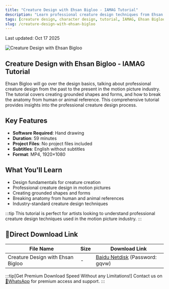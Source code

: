 ```yaml
---
title: "Creature Design with Ehsan Bigloo - IAMAG Tutorial"
description: "Learn professional creature design techniques from Ehsan Bigloo covering design basics, real-world shapes, and breaking anatomy from human and animal references."
tags: [creature design, character design, tutorial, IAMAG, Ehsan Bigloo, drawing]
slug: /creature-design-with-ehsan-bigloo
---
```


Last updated: Oct 17 2025

![Creature Design with Ehsan Bigloo](https://www.gfxcamp.com/wp-content/uploads/2025/10/Creature-Design-with-Ehsan-Bigloo.jpg)

## Creature Design with Ehsan Bigloo - IAMAG Tutorial

Ehsan Bigloo will go over the design basics, talking about professional creature design from the past to the present in the motion picture industry. The tutorial covers creating grounded shapes and forms, and how to break the anatomy from human or animal reference. This comprehensive tutorial provides insights into the professional creature design process.

## Key Features

- **Software Required**: Hand drawing
- **Duration**: 59 minutes
- **Project Files**: No project files included
- **Subtitles**: English without subtitles
- **Format**: MP4, 1920×1080

## What You'll Learn

- Design fundamentals for creature creation
- Professional creature design in motion pictures
- Creating grounded shapes and forms
- Breaking anatomy from human and animal references
- Industry-standard creature design techniques

:::tip
This tutorial is perfect for artists looking to understand professional creature design techniques used in the motion picture industry.
:::

## 🚀Direct Download Link

| File Name | Size | Download Link |
|-----------|------|---------------|
| Creature Design with Ehsan Bigloo | - | [Baidu Netdisk](https://pan.baidu.com/s/1zFin5fsMfPmFTv4LyWAHyA?pwd=gqvw) (Password: gqvw) |

:::tip[Get Premium Download Speed Without any Limitations!]
Contact us on [💬WhatsApp](https://wa.me/+8613237610083) for premium  access and support.
:::
